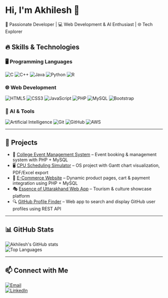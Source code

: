 # Hi, I'm Akhilesh 👋  
🚀 Passionate Developer | 💻 Web Development & AI Enthusiast | 🌐 Tech Explorer  

## 🔥 Skills & Technologies

### 🖥 Programming Languages
![C](https://img.shields.io/badge/C-00599C?style=for-the-badge&logo=c&logoColor=white)
![C++](https://img.shields.io/badge/C++-00599C?style=for-the-badge&logo=c%2B%2B&logoColor=white)
![Java](https://img.shields.io/badge/Java-007396?style=for-the-badge&logo=java&logoColor=white)
![Python](https://img.shields.io/badge/Python-3776AB?style=for-the-badge&logo=python&logoColor=white)
![R](https://img.shields.io/badge/R-276DC3?style=for-the-badge&logo=r&logoColor=white)

### 🌐 Web Development
![HTML5](https://img.shields.io/badge/HTML5-E34F26?style=for-the-badge&logo=html5&logoColor=white)
![CSS3](https://img.shields.io/badge/CSS3-1572B6?style=for-the-badge&logo=css3&logoColor=white)
![JavaScript](https://img.shields.io/badge/JavaScript-F7DF1E?style=for-the-badge&logo=javascript&logoColor=black)
![PHP](https://img.shields.io/badge/PHP-777BB4?style=for-the-badge&logo=php&logoColor=white)
![MySQL](https://img.shields.io/badge/MySQL-4479A1?style=for-the-badge&logo=mysql&logoColor=white)
![Bootstrap](https://img.shields.io/badge/Bootstrap-563D7C?style=for-the-badge&logo=bootstrap&logoColor=white)

### 🤖 AI & Tools
![Artificial Intelligence](https://img.shields.io/badge/AI-FF6F00?style=for-the-badge&logo=artificial-intelligence&logoColor=white)
![Git](https://img.shields.io/badge/Git-F05032?style=for-the-badge&logo=git&logoColor=white)
![GitHub](https://img.shields.io/badge/GitHub-181717?style=for-the-badge&logo=github&logoColor=white)
![AWS](https://img.shields.io/badge/AWS-232F3E?style=for-the-badge&logo=amazonaws&logoColor=white)

---

## 📂 Projects
- 🎉 [College Event Management System](https://github.com/akhileshchaubey51/akhileshchaubey51-College-Event-management-System.git) – Event booking & management system with PHP + MySQL  
- 🖥 [CPU Scheduling Simulator](https://github.com/akhileshchaubey51/Process-Scheduling-Simulator-.git) – OS project with Gantt chart visualization, PDF/Excel export  
- 🛒 [E-Commerce Website](#) – Dynamic product pages, cart & payment integration using PHP + MySQL  
- 🎭 [Essence of Uttarakhand Web App](#) – Tourism & culture showcase platform  
- 🔍 [GitHub Profile Finder](https://github.com/akhileshchaubey51/github-profile-finder.git) – Web app to search and display GitHub user profiles using REST API  

---

## 📊 GitHub Stats
![Akhilesh's GitHub stats](https://github-readme-stats.vercel.app/api?username=Akhileshchaubey51&show_icons=true&theme=tokyonight)  
![Top Languages](https://github-readme-stats.vercel.app/api/top-langs/?username=Akhileshchaubey51&layout=compact&theme=tokyonight)

---

## 📫 Connect with Me
[![Email](https://img.shields.io/badge/Email-chaubeyakhilesh51%40gmail.com-red?style=for-the-badge&logo=gmail&logoColor=white)](mailto:chaubeyakhilesh51@gmail.com)  
[![LinkedIn](https://img.shields.io/badge/LinkedIn-Akhilesh%20Chaubey-0A66C2?style=for-the-badge&logo=linkedin&logoColor=white)](https://www.linkedin.com/in/akhilesh-chaubey-799277243/)  
